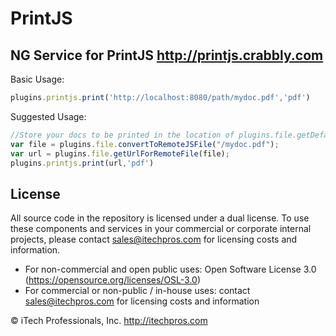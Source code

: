 # PrintJS
## NG Service for PrintJS http://printjs.crabbly.com

Basic Usage:

```javascript
plugins.printjs.print('http://localhost:8080/path/mydoc.pdf','pdf')
```

Suggested Usage:
```javascript
//Store your docs to be printed in the location of plugins.file.getDefaultUploadLocation()
var file = plugins.file.convertToRemoteJSFile("/mydoc.pdf");
var url = plugins.file.getUrlForRemoteFile(file);
plugins.printjs.print(url,'pdf')
```

## License

All source code in the repository is licensed under a dual license.  To use these components and services in your commercial or corporate internal projects, please contact sales@itechpros.com for licensing costs and information.

 * For non-commercial and open public uses: Open Software License 3.0 (https://opensource.org/licenses/OSL-3.0)
 * For commercial or non-public / in-house uses: contact sales@itechpros.com for licensing costs and information

&copy; iTech Professionals, Inc. 
http://itechpros.com
